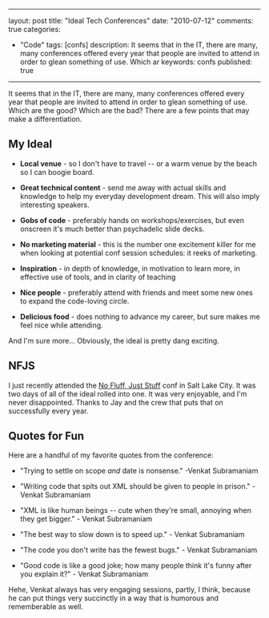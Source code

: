 
---
layout: post
title: "Ideal Tech Conferences"
date: "2010-07-12"
comments: true
categories:
  - "Code"
tags: [confs]
description: It seems that in the IT, there are many, many conferences offered every year that people are invited to attend in order to glean something of use.  Which ar
keywords: confs
published: true
---

It seems that in the IT, there are many, many conferences offered every year that people are invited to attend in order to glean something of use.  Which are the good?  Which are the bad?  There are a few points that may make a differentiation.

<!--more-->

My Ideal
---------

* **Local venue** - so I don't have to travel -- or a warm venue by the beach so I can boogie board.

* **Great technical content** - send me away with actual skills and knowledge to help my everyday development dream.  This will also imply interesting speakers.

* **Gobs of code** - preferably hands on workshops/exercises, but even onscreen it's much better than psychadelic slide decks.

* **No marketing material** - this is the number one excitement killer for me when looking at potential conf session schedules: it reeks of marketing.

* **Inspiration** - in depth of knowledge, in motivation to learn more, in effective use of tools, and in clarity of teaching

* **Nice people** - preferably attend with friends and meet some new ones to expand the code-loving circle.

* **Delicious food** - does nothing to advance my career, but sure makes me feel nice while attending.

And I'm sure more...  Obviously, the ideal is pretty dang exciting.

NFJS
-------

I just recently attended the [No Fluff, Just Stuff](http://www.nofluffjuststuff.com/) conf in Salt Lake City.  It was two days of all of the ideal rolled into one.  It was very enjoyable, and I'm never disappointed.  Thanks to Jay and the crew that puts that on successfully every year.

Quotes for Fun
-----------------

Here are a handful of my favorite quotes from the conference:

* "Trying to settle on scope *and* date is nonsense." -Venkat Subramaniam

* "Writing code that spits out XML should be given to people in prison." - Venkat Subramaniam

* "XML is like human beings -- cute when they're small, annoying when they get bigger." - Venkat Subramaniam

* "The best way to slow down is to speed up." - Venkat Subramaniam

* "The code you don't write has the fewest bugs." - Venkat Subramaniam

* "Good code is like a good joke; how many people think it's funny after you explain it?" - Venkat Subramaniam

Hehe, Venkat always has very engaging sessions, partly, I think, because he can put things very succinctly in a way that is humorous and rememberable as well.

  
